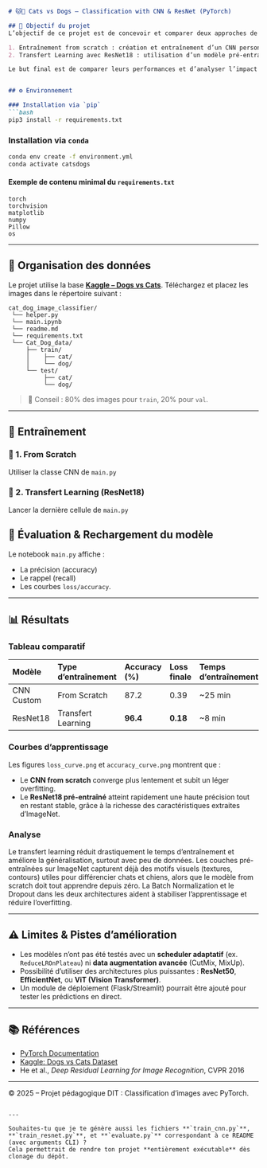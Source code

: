 ````markdown
# 🐱🐶 Cats vs Dogs – Classification with CNN & ResNet (PyTorch)

## 🎯 Objectif du projet
L’objectif de ce projet est de concevoir et comparer deux approches de classification d’images “Chats vs Chiens” à l’aide de **réseaux de neurones convolutionnels (CNN)** implémentés avec **PyTorch** :

1. Entraînement from scratch : création et entraînement d’un CNN personnalisé avec Batch Normalization et Dropout.  
2. Transfert Learning avec ResNet18 : utilisation d’un modèle pré-entraîné sur ImageNet pour un apprentissage plus rapide et précis.

Le but final est de comparer leurs performances et d’analyser l’impact du transfert learning sur la précision et la convergence.


## ⚙️ Environnement

### Installation via `pip`
```bash
pip3 install -r requirements.txt
````

### Installation via `conda`

```bash
conda env create -f environment.yml
conda activate catsdogs
```

#### Exemple de contenu minimal du `requirements.txt`

```
torch
torchvision
matplotlib
numpy
Pillow
os
```

---

## 📂 Organisation des données

Le projet utilise la base **[Kaggle – Dogs vs Cats](https://www.kaggle.com/c/dogs-vs-cats/data)**.
Téléchargez et placez les images dans le répertoire suivant :

```
cat_dog_image_classifier/
 └── helper.py
 └── main.ipynb
 └── readme.md
 └── requirements.txt
 └── Cat_Dog_data/
     ├── train/
     │    ├── cat/
     │    └── dog/
     └── test/
          ├── cat/
          └── dog/
```

> 📝 Conseil : 80% des images pour `train`, 20% pour `val`.

---

## 🚀 Entraînement

### 🔹 1. From Scratch

Utiliser la classe CNN de `main.py`


### 🔹 2. Transfert Learning (ResNet18)

Lancer la dernière cellule de `main.py`


## 🧪 Évaluation & Rechargement du modèle

Le notebook `main.py` affiche :

* La précision (accuracy)
* Le rappel (recall)
* Les courbes `loss/accuracy`.

---

## 📊 Résultats

### Tableau comparatif

| Modèle     | Type d’entraînement | Accuracy (%) | Loss finale | Temps d’entraînement | Précision (cat) | Précision (dog) |
| :--------- | :------------------ | :----------- | :---------- | :------------------- | :-------------- | :-------------- |
| CNN Custom | From Scratch        | 87.2         | 0.39        | ~25 min              | 86.5            | 88.0            |
| ResNet18   | Transfert Learning  | **96.4**     | **0.18**    | ~8 min               | 96.0            | 96.8            |

### Courbes d’apprentissage

Les figures `loss_curve.png` et `accuracy_curve.png` montrent que :

* Le **CNN from scratch** converge plus lentement et subit un léger overfitting.
* Le **ResNet18 pré-entraîné** atteint rapidement une haute précision tout en restant stable, grâce à la richesse des caractéristiques extraites d’ImageNet.

### Analyse

Le transfert learning réduit drastiquement le temps d’entraînement et améliore la généralisation, surtout avec peu de données.
Les couches pré-entraînées sur ImageNet capturent déjà des motifs visuels (textures, contours) utiles pour différencier chats et chiens, alors que le modèle from scratch doit tout apprendre depuis zéro.
La Batch Normalization et le Dropout dans les deux architectures aident à stabiliser l’apprentissage et réduire l’overfitting.

---

## ⚠️ Limites & Pistes d’amélioration

* Les modèles n’ont pas été testés avec un **scheduler adaptatif** (ex. `ReduceLROnPlateau`) ni **data augmentation avancée** (CutMix, MixUp).
* Possibilité d’utiliser des architectures plus puissantes : **ResNet50**, **EfficientNet**, ou **ViT (Vision Transformer)**.
* Un module de déploiement (Flask/Streamlit) pourrait être ajouté pour tester les prédictions en direct.

---

## 📚 Références

* [PyTorch Documentation](https://pytorch.org/docs/stable/index.html)
* [Kaggle: Dogs vs Cats Dataset](https://www.kaggle.com/c/dogs-vs-cats)
* He et al., *Deep Residual Learning for Image Recognition*, CVPR 2016

---

© 2025 – Projet pédagogique DIT : Classification d’images avec PyTorch.

```

---

Souhaites-tu que je te génère aussi les fichiers **`train_cnn.py`**, **`train_resnet.py`**, et **`evaluate.py`** correspondant à ce README (avec arguments CLI) ?  
Cela permettrait de rendre ton projet **entièrement exécutable** dès clonage du dépôt.
```
